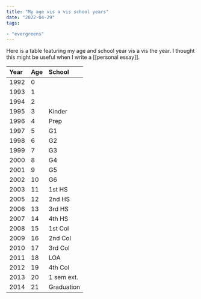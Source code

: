 ```yaml
---
title: "My age vis a vis school years"
date: "2022-04-29"
tags:

- "evergreens"
---
```


Here is a table featuring my age and school year vis a vis the year. I thought this might be useful when I write a [[personal essay]].

| Year | Age | School     |
|:---- |:--- |:---------- |
| 1992 | 0   |            |
| 1993 | 1   |            |
| 1994 | 2   |            |
| 1995 | 3   | Kinder     |
| 1996 | 4   | Prep       |
| 1997 | 5   | G1         |
| 1998 | 6   | G2         |
| 1999 | 7   | G3         |
| 2000 | 8   | G4         |
| 2001 | 9   | G5         |
| 2002 | 10  | G6         |
| 2003 | 11  | 1st HS     |
| 2005 | 12  | 2nd HS     |
| 2006 | 13  | 3rd HS     |
| 2007 | 14  | 4th HS     |
| 2008 | 15  | 1st Col    |
| 2009 | 16  | 2nd Col    |
| 2010 | 17  | 3rd Col    |
| 2011 | 18  | LOA        |
| 2012 | 19  | 4th Col    |
| 2013 | 20  | 1 sem ext. |
| 2014 | 21  | Graduation | 
